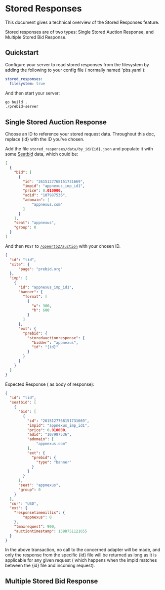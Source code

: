 # Stored Responses

This document gives a technical overview of the Stored Responses feature.

Stored responses are of two types: Single Stored Auction Response, and Multiple Stored Bid Response.

## Quickstart

Configure your server to read stored responses from the filesystem by adding the following to your config file ( normally named 'pbs.yaml'):

```yaml
stored_responses:
  filesystem: true
```

And then start your server:

```bash
go build .
./prebid-server
```

## Single Stored Auction Response

Choose an ID to reference your stored request data. Throughout this doc, replace {id} with the ID you've chosen.

Add the file `stored_responses/data/by_id/{id}.json` and populate it with some [Seatbid](https://www.iab.com/wp-content/uploads/2016/03/OpenRTB-API-Specification-Version-2-5-FINAL.pdf#page=29) data, which could be:

```json
[
  {
    "bid": [
      {
        "id": "2615127768151731669",
        "impid": "appnexus_imp_id1",
        "price": 0.010000,
        "adid": "107987536",
        "adomain": [
            "appnexus.com"
        ]
      }
    ],
    "seat": "appnexus",
    "group": 0
  }
]
```

And then `POST` to [`/openrtb2/auction`](../endpoints/openrtb2/auction.md) with your chosen ID.

```json
{
  "id": "tid",
  "site": {
      "page": "prebid.org"
  },  
  "imp": [
    {
      "id": "appnexus_imp_id1",
      "banner": {
        "format": [
          {
            "w": 300,
            "h": 600
          }
        ]
      },
      "ext": {
        "prebid": {
          "storedauctionresponse": {
            "bidder": "appnexus",
            "id": "{id}"
          }
        }
      }
    }
  ]
}
```

Expected Response ( as body of response):

```json
{
  "id": "tid",
  "seatbid": [
    {
      "bid": [
        {
          "id": "2615127768151731669",
          "impid": "appnexus_imp_id1",
          "price": 0.010000,
          "adid": "107987536",
          "adomain": [
              "appnexus.com"
          ],
          "ext": {
            "prebid": {
              "type": "banner"
            }
          }
        }
      ],
      "seat": "appnexus",
      "group": 0
    }
  ],
  "cur": "USD",
  "ext": {
    "responsetimemillis": {
        "appnexus": 0
    },
    "tmaxrequest": 900,
    "auctiontimestamp": 1588751121655
  }
}
```

In the above transaction, no call to the concerned adapter will be made, and only the response from the specific {id} file will be returned as long as it is applicable for any given request ( which happens when the impid matches between the {id} file and incoming request).

## Multiple Stored Bid Response

